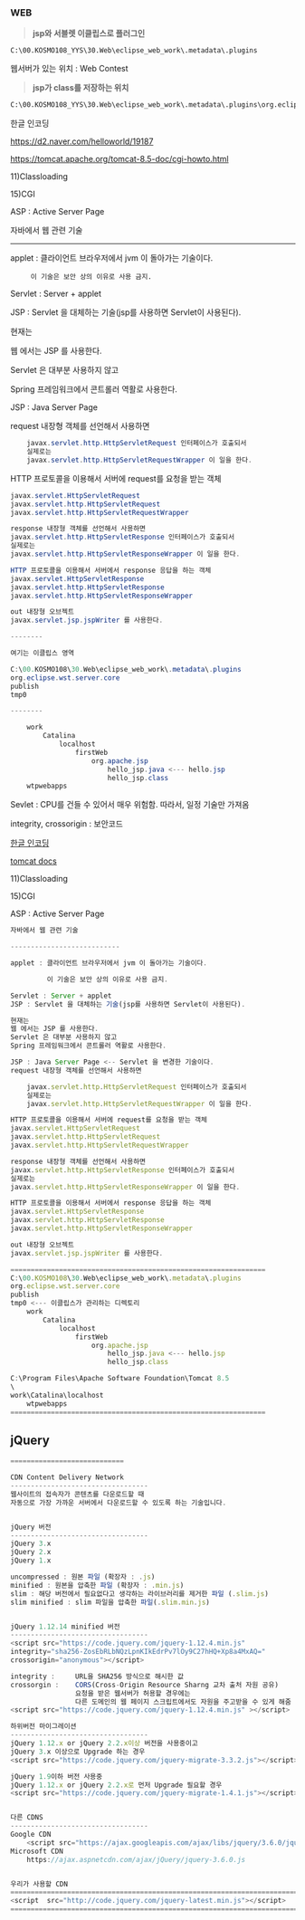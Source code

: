 ### WEB

> **jsp와 서블렛 이클립스로 플러그인**

```
C:\00.KOSMO108_YYS\30.Web\eclipse_web_work\.metadata\.plugins
```

웹서버가 있는 위치 : Web Contest

> **jsp가 class를 저장하는 위치**

```jsp
C:\00.KOSMO108_YYS\30.Web\eclipse_web_work\.metadata\.plugins\org.eclipse.wst.server.core\tmp0\work\Catalina\localhost\firstWeb\org\apache\jsp\jsp
```

한글 인코딩 


https://d2.naver.com/helloworld/19187


https://tomcat.apache.org/tomcat-8.5-doc/cgi-howto.html

11)Classloading

15)CGI

ASP : Active Server Page

자바에서 웹 관련 기술

---------------------------

applet : 클라이언트 브라우저에서 jvm 이 돌아가는 기술이다.

		 이 기술은 보안 상의 이유로 사용 금지.

Servlet : Server + applet

JSP : Servlet 을 대체하는 기술(jsp를 사용하면 Servlet이 사용된다).

현재는 

웹 에서는 JSP 를 사용한다.

Servlet 은 대부분 사용하지 않고 

Spring 프레임워크에서 콘트롤러 역활로 사용한다.


JSP : Java Server Page 

request 내장형 객체를 선언해서 사용하면

```java
	javax.servlet.http.HttpServletRequest 인터페이스가 호출되서 
	실제로는 
	javax.servlet.http.HttpServletRequestWrapper 이 일을 한다.
```

HTTP 프로토콜을 이용해서 서버에 request를 요청을 받는 객체

```java
javax.servlet.HttpServletRequest
javax.servlet.http.HttpServletRequest
javax.servlet.http.HttpServletRequestWrapper

response 내장형 객체를 선언해서 사용하면
javax.servlet.http.HttpServletResponse 인터페이스가 호출되서 
실제로는 
javax.servlet.http.HttpServletResponseWrapper 이 일을 한다.

HTTP 프로토콜을 이용해서 서버에서 response 응답을 하는 객체 
javax.servlet.HttpServletResponse
javax.servlet.http.HttpServletResponse
javax.servlet.http.HttpServletResponseWrapper

out 내장형 오브젝트
javax.servlet.jsp.jspWriter 를 사용한다.

--------

여기는 이클립스 영역

C:\00.KOSMO108\30.Web\eclipse_web_work\.metadata\.plugins
org.eclipse.wst.server.core
publish
tmp0

--------

	work
		Catalina
			localhost
				firstWeb
					org.apache.jsp
						hello_jsp.java <--- hello.jsp
						hello_jsp.class
	wtpwebapps
```  

Sevlet : CPU를 건들 수 있어서 매우 위험함. 따라서, 일정 기술만 가져옴

integrity, crossorigin : 보안코드 

[한글 인코딩](https://d2.naver.com/helloworld/19187)

[tomcat docs](https://tomcat.apache.org/tomcat-8.5-doc/cgi-howto.html)

11)Classloading

15)CGI

ASP : Active Server Page

```javascript
자바에서 웹 관련 기술

---------------------------

applet : 클라이언트 브라우저에서 jvm 이 돌아가는 기술이다.

		 이 기술은 보안 상의 이유로 사용 금지.

Servlet : Server + applet
JSP : Servlet 을 대체하는 기술(jsp를 사용하면 Servlet이 사용된다).

현재는 
웹 에서는 JSP 를 사용한다.
Servlet 은 대부분 사용하지 않고 
Spring 프레임워크에서 콘트롤러 역활로 사용한다.

JSP : Java Server Page <-- Servlet 을 변경한 기술이다.
request 내장형 객체를 선언해서 사용하면

	javax.servlet.http.HttpServletRequest 인터페이스가 호출되서 
	실제로는 
	javax.servlet.http.HttpServletRequestWrapper 이 일을 한다.

HTTP 프로토콜을 이용해서 서버에 request를 요청을 받는 객체 
javax.servlet.HttpServletRequest
javax.servlet.http.HttpServletRequest
javax.servlet.http.HttpServletRequestWrapper

response 내장형 객체를 선언해서 사용하면
javax.servlet.http.HttpServletResponse 인터페이스가 호출되서 
실제로는 
javax.servlet.http.HttpServletResponseWrapper 이 일을 한다.

HTTP 프로토콜을 이용해서 서버에서 response 응답을 하는 객체 
javax.servlet.HttpServletResponse
javax.servlet.http.HttpServletResponse
javax.servlet.http.HttpServletResponseWrapper

out 내장형 오브젝트
javax.servlet.jsp.jspWriter 를 사용한다.

===============================================================
C:\00.KOSMO108\30.Web\eclipse_web_work\.metadata\.plugins
org.eclipse.wst.server.core
publish
tmp0 <--- 이클립스가 관리하는 디렉토리 
	work
		Catalina
			localhost
				firstWeb
					org.apache.jsp
						hello_jsp.java <--- hello.jsp
						hello_jsp.class

C:\Program Files\Apache Software Foundation\Tomcat 8.5
\
work\Catalina\localhost
	wtpwebapps
===============================================================
```

## jQuery

```javascript
============================

CDN Content Delivery Network 
----------------------------------
웹사이트의 접속자가 콘텐츠를 다운로드할 때 
자동으로 가장 가까운 서버에서 다운로드할 수 있도록 하는 기술입니다.


jQuery 버전
----------------------------------
jQuery 3.x
jQuery 2.x
jQuery 1.x

uncompressed : 원본 파일 (확장자 : .js)
minified : 원본을 압축한 파일 (확장자 : .min.js)
slim : 해당 버전에서 필요없다고 생각하는 라이브러리를 제거한 파일 (.slim.js)
slim minified : slim 파일을 압축한 파일(.slim.min.js)


jQuery 1.12.14 minified 버전 
----------------------------------
<script src="https://code.jquery.com/jquery-1.12.4.min.js" 
integrity="sha256-ZosEbRLbNQzLpnKIkEdrPv7lOy9C27hHQ+Xp8a4MxAQ=" 
crossorigin="anonymous"></script>

integrity :		URL을 SHA256 방식으로 해시한 값
crossorgin :	CORS(Cross-Origin Resource Sharng 교차 출처 자원 공유)
				요청을 받은 웹서버가 허용할 경우에는 
				다른 도메인의 웹 페이지 스크립트에서도 자원을 주고받을 수 있게 해줌
<script src="https://code.jquery.com/jquery-1.12.4.min.js" ></script>

하위버전 마이그레이션
----------------------------------
jQuery 1.12.x or jQuery 2.2.x이상 버전을 사용중이고 
jQuery 3.x 이상으로 Upgrade 하는 경우
<script src="https://code.jquery.com/jquery-migrate-3.3.2.js"></script>

jQuery 1.9이하 버전 사용중
jQuery 1.12.x or jQuery 2.2.x로 먼저 Upgrade 필요할 경우
<script src="https://code.jquery.com/jquery-migrate-1.4.1.js"></script>


다른 CDNS
----------------------------------
Google CDN
	<script src="https://ajax.googleapis.com/ajax/libs/jquery/3.6.0/jquery.min.js"></script>
Microsoft CDN
	https://ajax.aspnetcdn.com/ajax/jQuery/jquery-3.6.0.js


우리가 사용할 CDN
=========================================================================
<script  src="http://code.jquery.com/jquery-latest.min.js"></script>
=========================================================================
```




